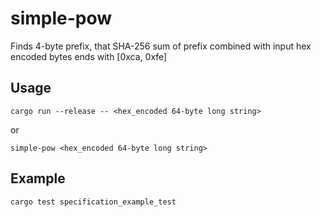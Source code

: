 # simple-pow

Finds 4-byte prefix, that SHA-256 sum of prefix combined with input hex encoded bytes ends with [0xca, 0xfe]

## Usage

```
cargo run --release -- <hex_encoded 64-byte long string>
```

or

```
simple-pow <hex_encoded 64-byte long string>
```

## Example
```
cargo test specification_example_test
```